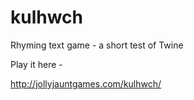 kulhwch
=======

Rhyming text game - a short test of Twine

Play it here - 

http://jollyjauntgames.com/kulhwch/

